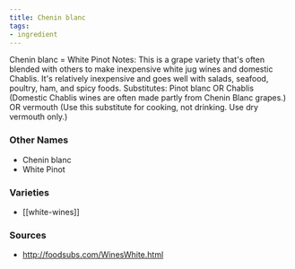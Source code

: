```yaml
---
title: Chenin blanc
tags:
- ingredient
---
```

Chenin blanc = White Pinot Notes: This is a grape variety that's often blended with others to make inexpensive white jug wines and domestic Chablis. It's relatively inexpensive and goes well with salads, seafood, poultry, ham, and spicy foods. Substitutes: Pinot blanc OR Chablis (Domestic Chablis wines are often made partly from Chenin Blanc grapes.) OR vermouth (Use this substitute for cooking, not drinking. Use dry vermouth only.)

### Other Names

* Chenin blanc
* White Pinot

### Varieties

* [[white-wines]]

### Sources
* http://foodsubs.com/WinesWhite.html
